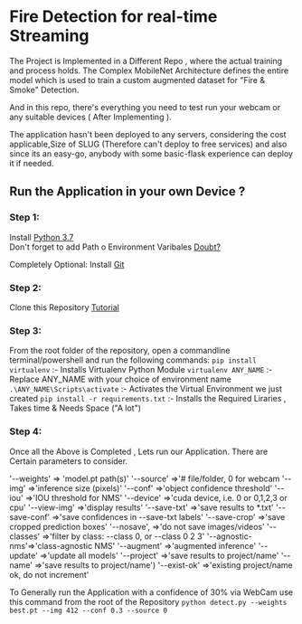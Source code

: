 # Fire Detection for real-time Streaming


The Project is Implemented in a Different Repo , where the actual training and process holds. The Complex MobileNet Architecture defines the entire model which is used to train a custom augmented dataset for "Fire & Smoke" Detection.

And in this repo, there's everything you need to test run your webcam or any suitable devices ( After Implementing ).

The application hasn't been deployed to any servers, considering the cost applicable,Size of SLUG (Therefore can't deploy to free services) and also since its an easy-go, anybody with some basic-flask experience can deploy it if needed.


## Run the Application in your own Device ?

### Step 1:
Install [Python 3.7](https://www.python.org/downloads/release/python-370/)  
Don't forget to add Path o Environment Varibales [Doubt?](https://www.educative.io/edpresso/how-to-add-python-to-path-variable-in-windows)

Completely Optional:
Install [Git](https://git-scm.com/downloads)

### Step 2:
Clone this Repository [Tutorial](https://www.youtube.com/watch?v=O72FWNeO-xY)

### Step 3:
From the root folder of the repository, open a commandline terminal/powershell and run the following commands:
`pip install virtualenv` :- Installs Virtualenv Python Module
`virtualenv ANY_NAME` :- Replace ANY_NAME with your choice of environment name
`.\ANY_NAME\Scripts\activate` :- Activates the Virtual Environment we just created
`pip install -r requirements.txt` :- Installs the Required Liraries , Takes time & Needs Space ("A lot")

### Step 4:
Once all the Above is Completed , Lets run our Application. There are Certain parameters to consider.


'--weights'     => 'model.pt path(s)'
'--source'      =>'# file/folder, 0 for webcam
'--img'         =>'inference size (pixels)'
'--conf'        =>'object confidence threshold'
'--iou'         =>'IOU threshold for NMS'
'--device'      =>'cuda device, i.e. 0 or 0,1,2,3 or cpu'
'--view-img'    =>'display results'
'--save-txt'    =>'save results to *.txt'
'--save-conf'   =>'save confidences in --save-txt labels'
'--save-crop'   =>'save cropped prediction boxes'
'--nosave',     =>'do not save images/videos'
'--classes'     =>'filter by class: --class 0, or --class 0 2 3'
'--agnostic-nms'=>'class-agnostic NMS'
'--augment'     =>'augmented inference'
'--update'      =>'update all models'
'--project'     =>'save results to project/name'
'--name'        =>'save results to project/name')
'--exist-ok'    =>'existing project/name ok, do not increment'

To Generally run the Application with a confidence of 30% via WebCam use this command from the root of the Repository
`python detect.py --weights best.pt --img 412 --conf 0.3 --source 0`

